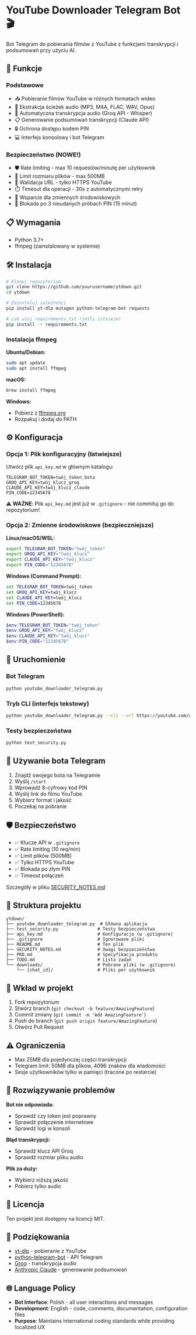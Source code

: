# YouTube Downloader Telegram Bot 🎬

Bot Telegram do pobierania filmów z YouTube z funkcjami transkrypcji i podsumowań przy użyciu AI.

## 🚀 Funkcje

### Podstawowe
- 📥 Pobieranie filmów YouTube w różnych formatach wideo
- 🎵 Ekstrakcja ścieżek audio (MP3, M4A, FLAC, WAV, Opus)
- 📝 Automatyczna transkrypcja audio (Groq API - Whisper)
- 📋 Generowanie podsumowań transkrypcji (Claude API)
- 🔒 Ochrona dostępu kodem PIN
- 💻 Interfejs konsolowy i bot Telegram

### Bezpieczeństwo (NOWE!)
- 🛡️ Rate limiting - max 10 requestów/minutę per użytkownik
- 📏 Limit rozmiaru plików - max 500MB
- 🔗 Walidacja URL - tylko HTTPS YouTube
- ⏱️ Timeout dla operacji - 30s z automatycznymi retry
- 🔐 Wsparcie dla zmiennych środowiskowych
- 🚫 Blokada po 3 nieudanych próbach PIN (15 minut)

## 📋 Wymagania

- Python 3.7+
- ffmpeg (zainstalowany w systemie)

## 🛠️ Instalacja

```bash
# Klonuj repozytorium
git clone https://github.com/yourusername/ytdown.git
cd ytdown

# Zainstaluj zależności
pip install yt-dlp mutagen python-telegram-bot requests

# Lub użyj requirements.txt (jeśli istnieje)
pip install -r requirements.txt
```

### Instalacja ffmpeg

**Ubuntu/Debian:**
```bash
sudo apt update
sudo apt install ffmpeg
```

**macOS:**
```bash
brew install ffmpeg
```

**Windows:**
- Pobierz z [ffmpeg.org](https://ffmpeg.org/download.html)
- Rozpakuj i dodaj do PATH

## ⚙️ Konfiguracja

### Opcja 1: Plik konfiguracyjny (łatwiejsze)

Utwórz plik `api_key.md` w głównym katalogu:

```
TELEGRAM_BOT_TOKEN=twój_token_bota
GROQ_API_KEY=twój_klucz_groq
CLAUDE_API_KEY=twój_klucz_claude
PIN_CODE=12345678
```

⚠️ **WAŻNE**: Plik `api_key.md` jest już w `.gitignore` - nie commituj go do repozytorium!

### Opcja 2: Zmienne środowiskowe (bezpieczniejsze)

**Linux/macOS/WSL:**
```bash
export TELEGRAM_BOT_TOKEN="twój_token"
export GROQ_API_KEY="twój_klucz"
export CLAUDE_API_KEY="twój_klucz"
export PIN_CODE="12345678"
```

**Windows (Command Prompt):**
```cmd
set TELEGRAM_BOT_TOKEN=twój_token
set GROQ_API_KEY=twój_klucz
set CLAUDE_API_KEY=twój_klucz
set PIN_CODE=12345678
```

**Windows (PowerShell):**
```powershell
$env:TELEGRAM_BOT_TOKEN="twój_token"
$env:GROQ_API_KEY="twój_klucz"
$env:CLAUDE_API_KEY="twój_klucz"
$env:PIN_CODE="12345678"
```

## 🚀 Uruchomienie

### Bot Telegram
```bash
python youtube_downloader_telegram.py
```

### Tryb CLI (interfejs tekstowy)
```bash
python youtube_downloader_telegram.py --cli --url https://youtube.com/watch?v=...
```

### Testy bezpieczeństwa
```bash
python test_security.py
```

## 📱 Używanie bota Telegram

1. Znajdź swojego bota na Telegramie
2. Wyślij `/start`
3. Wprowadź 8-cyfrowy kod PIN
4. Wyślij link do filmu YouTube
5. Wybierz format i jakość
6. Poczekaj na pobranie

## 🛡️ Bezpieczeństwo

- ✅ Klucze API w `.gitignore`
- ✅ Rate limiting (10 req/min)
- ✅ Limit plików (500MB)
- ✅ Tylko HTTPS YouTube
- ✅ Blokada po złym PIN
- ✅ Timeout połączeń

Szczegóły w pliku [SECURITY_NOTES.md](SECURITY_NOTES.md)

## 📁 Struktura projektu

```
ytdown/
├── youtube_downloader_telegram.py  # Główna aplikacja
├── test_security.py               # Testy bezpieczeństwa
├── api_key.md                     # Konfiguracja (w .gitignore)
├── .gitignore                     # Ignorowane pliki
├── README.md                      # Ten plik
├── SECURITY_NOTES.md              # Uwagi bezpieczeństwa
├── PRD.md                         # Specyfikacja produktu
├── TODO.md                        # Lista zadań
└── downloads/                     # Pobrane pliki (w .gitignore)
    └── [chat_id]/                 # Pliki per użytkownik
```

## 🤝 Wkład w projekt

1. Fork repozytorium
2. Stwórz branch (`git checkout -b feature/AmazingFeature`)
3. Commit zmiany (`git commit -m 'Add AmazingFeature'`)
4. Push do branch (`git push origin feature/AmazingFeature`)
5. Otwórz Pull Request

## ⚠️ Ograniczenia

- Max 25MB dla pojedynczej części transkrypcji
- Telegram limit: 50MB dla plików, 4096 znaków dla wiadomości
- Sesje użytkowników tylko w pamięci (tracone po restarcie)

## 🐛 Rozwiązywanie problemów

**Bot nie odpowiada:**
- Sprawdź czy token jest poprawny
- Sprawdź połączenie internetowe
- Sprawdź logi w konsoli

**Błąd transkrypcji:**
- Sprawdź klucz API Groq
- Sprawdź rozmiar pliku audio

**Plik za duży:**
- Wybierz niższą jakość
- Pobierz tylko audio

## 📄 Licencja

Ten projekt jest dostępny na licencji MIT.

## 🙏 Podziękowania

- [yt-dlp](https://github.com/yt-dlp/yt-dlp) - pobieranie z YouTube
- [python-telegram-bot](https://github.com/python-telegram-bot/python-telegram-bot) - API Telegram
- [Groq](https://groq.com/) - transkrypcja audio
- [Anthropic Claude](https://www.anthropic.com/) - generowanie podsumowań

## 🌐 Language Policy

- **Bot Interface**: Polish - all user interactions and messages
- **Development**: English - code, comments, documentation, configuration files
- **Purpose**: Maintains international coding standards while providing localized UX
